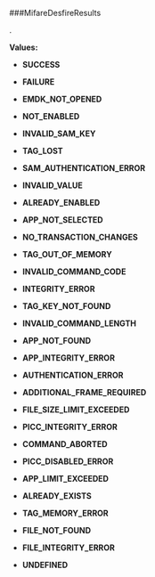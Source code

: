 ###MifareDesfireResults

.

**Values:**

* **SUCCESS**

* **FAILURE**

* **EMDK_NOT_OPENED**

* **NOT_ENABLED**

* **INVALID_SAM_KEY**

* **TAG_LOST**

* **SAM_AUTHENTICATION_ERROR**

* **INVALID_VALUE**

* **ALREADY_ENABLED**

* **APP_NOT_SELECTED**

* **NO_TRANSACTION_CHANGES**

* **TAG_OUT_OF_MEMORY**

* **INVALID_COMMAND_CODE**

* **INTEGRITY_ERROR**

* **TAG_KEY_NOT_FOUND**

* **INVALID_COMMAND_LENGTH**

* **APP_NOT_FOUND**

* **APP_INTEGRITY_ERROR**

* **AUTHENTICATION_ERROR**

* **ADDITIONAL_FRAME_REQUIRED**

* **FILE_SIZE_LIMIT_EXCEEDED**

* **PICC_INTEGRITY_ERROR**

* **COMMAND_ABORTED**

* **PICC_DISABLED_ERROR**

* **APP_LIMIT_EXCEEDED**

* **ALREADY_EXISTS**

* **TAG_MEMORY_ERROR**

* **FILE_NOT_FOUND**

* **FILE_INTEGRITY_ERROR**

* **UNDEFINED**

